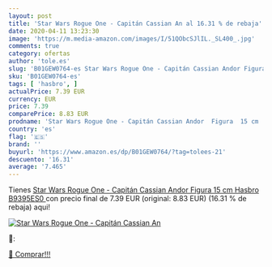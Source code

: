 ```yaml
---
layout: post
title: 'Star Wars Rogue One - Capitán Cassian An al 16.31 % de rebaja'
date: 2020-04-11 13:23:30
image: 'https://m.media-amazon.com/images/I/51QObcSJlIL._SL400_.jpg'
comments: true
category: ofertas
author: 'tole.es'
slug: 'B01GEW0764-es Star Wars Rogue One - Capitán Cassian Andor Figura 15 cm...'
sku: 'B01GEW0764-es'
tags: [ 'hasbro', ]
actualPrice: 7.39 EUR
currency: EUR
price: 7.39
comparePrice: 8.83 EUR
prodname: 'Star Wars Rogue One - Capitán Cassian Andor  Figura  15 cm  Hasbro B9395ES0 '
country: 'es'
flag: '🇪🇸'
brand: ''
buyurl: 'https://www.amazon.es/dp/B01GEW0764/?tag=tolees-21'
descuento: '16.31'
average: '7.465'
---
```


Tienes [Star Wars Rogue One - Capitán Cassian Andor  Figura  15 cm  Hasbro B9395ES0 ](https://www.amazon.es/dp/B01GEW0764/?tag=tolees-21) con precio final de  7.39 EUR (original: 8.83 EUR) (16.31 %  de rebaja) aqui!

[![Star Wars Rogue One - Capitán Cassian An](https://m.media-amazon.com/images/I/51QObcSJlIL._SL400_.jpg)](https://www.amazon.es/dp/B01GEW0764/?tag=tolees-21)

🔎:


[🛒 Comprar!!!](https://www.amazon.es/dp/B01GEW0764/?tag=tolees-21)
